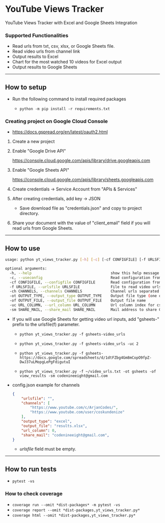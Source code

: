 YouTube Views Tracker
=====================

YouTube Views Tracker with Excel and Google Sheets Integration

### Supported Functionalities

* Read urls from txt, csv, xlsx, or Google Sheets file.
* Read video urls from channel link
* Output results to Excel
* Chart for the most watched 10 videos for Excel output
* Output results to Google Sheets

---

## How to setup

* Run the following command to install required packages

    * `python -m pip install -r requirements.txt`

### Creating project on Google Cloud Console

* https://docs.gspread.org/en/latest/oauth2.html

1. Create a new project

2. Enable "Google Drive API"

    https://console.cloud.google.com/apis/library/drive.googleapis.com

3. Enable "Google Sheets API"

    https://console.cloud.google.com/apis/library/sheets.googleapis.com

4. Create credentials -> Service Account from "APIs & Services"

5. After creating credentials, add key -> JSON

    * Save download file as "credentials.json" and copy to project directory.

6. Share your document with the value of "client_email" field if you will read urls from Google Sheets.

---

## How to use

```sh
usage: python yt_views_tracker.py [-h] [-c] [-cf CONFIGFILE] [-f URLSFILE] [-ch CHANNELS] [-ot OUTPUT_TYPE] [-of OUTPUT_FILE] [-uc URL_COLUMN] [-sm SHARE_MAIL]

optional arguments:
  -h, --help                                    show this help message and exit
  -c, --useconfig                               Read configuration from config.json file
  -cf CONFIGFILE, --configfile CONFIGFILE       Read configuration from given file
  -f URLSFILE, --urlsfile URLSFILE              File to read video urls
  -ch CHANNELS, --channels CHANNELS             Channel urls separated by comma
  -ot OUTPUT_TYPE, --output_type OUTPUT_TYPE    Output file type (one of excel, gsheets)
  -of OUTPUT_FILE, --output_file OUTPUT_FILE    Output file name
  -uc URL_COLUMN, --url_column URL_COLUMN       Url column index for csv, xlsx, or Google Sheets input
  -sm SHARE_MAIL, --share_mail SHARE_MAIL       Mail address to share Google Sheets document
```

* If you will use Google Sheets for getting video url inputs, add "gsheets-" prefix to the urlsfile(f) parameter.

    * `python yt_views_tracker.py -f gsheets-video_urls`
    * `python yt_views_tracker.py -f gsheets-video_urls -uc 2`
    * `python yt_views_tracker.py -f gsheets-https://docs.google.com/spreadsheets/d/1dtFZbg4Gm8mCopO9fpZ-DwJ37uLMopgLePgFdigutuI`

    * `python yt_views_tracker.py -f ~/video_urls.txt -ot gsheets -of view_results -sm codenineeight@gmail.com`

* config.json example for channels

    ```json
    {
        "urlsfile": "",
        "channels": [
            "https://www.youtube.com/c/ArjanCodes/",
            "https://www.youtube.com/user/coskundenize"
        ],
        "output_type": "excel",
        "output_file": "results.xlsx",
        "url_column": 0,
        "share_mail": "codenineeight@gmail.com",
    }
    ```

    * *urlsfile* field must be empty.

---

## How to run tests

* `pytest -vs`

### How to check coverage

* `coverage run --omit *dist-packages* -m pytest -vs`
* `coverage report --omit *dist-packages,yt_views_tracker.py*`
* `coverage html --omit *dist-packages,yt_views_tracker.py*`
